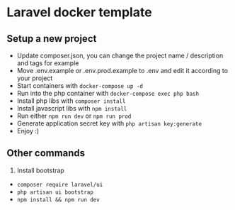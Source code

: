 # Laravel docker template
## Setup a new project

- Update composer.json, you can change the project name / description and tags for example
- Move .env.example or .env.prod.example to .env and edit it according to your project
- Start containers with `docker-compose up -d`
- Run into the php container with `docker-compose exec php bash`
- Install php libs with `composer install`
- Install javascript libs with `npm install`
- Run either `npm run dev` or `npm run prod`
- Generate application secret key with `php artisan key:generate`
- Enjoy :)

## Other commands

1. Install bootstrap
- `composer require laravel/ui`
- `php artisan ui bootstrap`
- `npm install && npm run dev`
